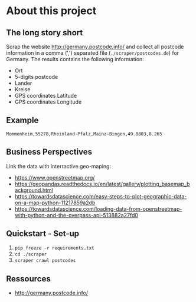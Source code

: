 # About this project

## The long story short

Scrap the website http://germany.postcode.info/ and collect all postcode information in a comma (',') separated file (`./scraper/postcodes.de`) for Germany.
The results contains the following information:

* Ort
* 5-digits postcode
* Lander
* Kreise
* GPS coordinates Latitude
* GPS coordinates Longitude

## Example

```Mommenheim,55278,Rheinland-Pfalz,Mainz-Bingen,49.8803,8.265```

## Business Perspectives

Link the data with interractive geo-maping:

* https://www.openstreetmap.org/
* https://geopandas.readthedocs.io/en/latest/gallery/plotting_basemap_background.html
* https://towardsdatascience.com/easy-steps-to-plot-geographic-data-on-a-map-python-11217859a2db
* https://towardsdatascience.com/loading-data-from-openstreetmap-with-python-and-the-overpass-api-513882a27fd0

## Quickstart - Set-up

1. `pip freeze -r requirements.txt`
2. `cd ./scraper`
3. `scraper crawl postcodes`

## Ressources

* http://germany.postcode.info/
